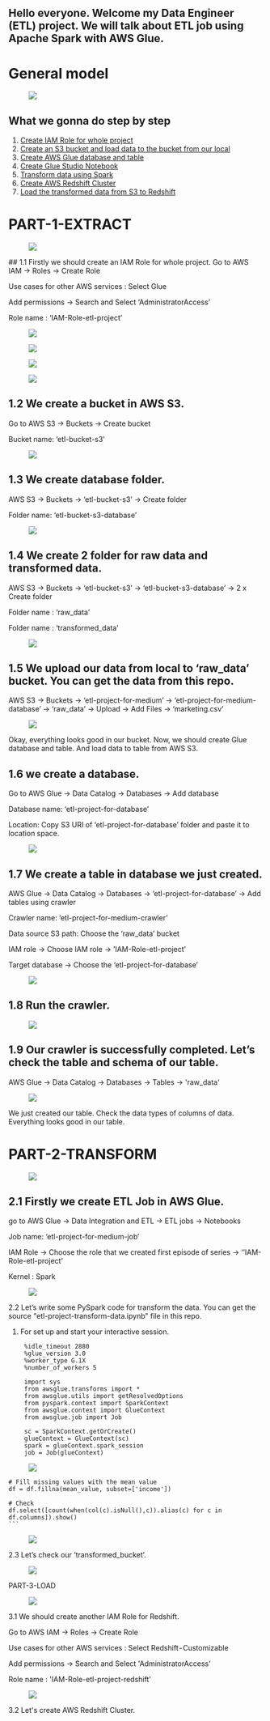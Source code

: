 ## Hello everyone. Welcome my Data Engineer (ETL) project. We will talk about ETL job using Apache Spark with AWS Glue.

# General model
<figure>
  <img src="img/tongthe.png">
</figure>

## What we gonna do step by step
1. [Create IAM Role for whole project](#create-ıam-role-for-whole-project)
2. [Create an S3 bucket and load data to the bucket from our local](#create-an-s3)
3. [Create AWS Glue database and table](#create-aws-glue-database-and-table)
4. [Create Glue Studio Notebook](#create-glue-studio-notebook)
5. [Transform data using Spark](#transform-data-using-spark)
6. [Create AWS Redshift Cluster](#create-aws-redshift-cluster)
7. [Load the transformed data from S3 to Redshift](#load-the-transformed-data-from-s3-to-redshift)
# PART-1-EXTRACT
<figure>
  <img src="img/extract.png">
</figure>
## 1.1  Firstly we should create an IAM Role for whole project.
Go to AWS IAM → Roles → Create Role

Use cases for other AWS services : Select Glue

Add permissions → Search and Select ‘AdministratorAccess’

Role name : ‘IAM-Role-etl-project’
<figure>
  <img src="img/IAM_role_step1.png">
</figure>
<figure>
  <img src="img/IAM_role_step2.png">
</figure>
<figure>
  <img src="img/IAM_role_step3.png">
</figure>
<figure>
  <img src="img/IAM.png">
</figure>

## 1.2  We create a bucket in AWS S3.
Go to AWS S3 → Buckets → Create bucket

Bucket name: ‘etl-bucket-s3’
<figure>
  <img src="img/create_bucket.png">
</figure>

## 1.3 We create database folder.
AWS S3 → Buckets → ‘etl-bucket-s3’ → Create folder

Folder name: ‘etl-bucket-s3-database’

<figure>
  <img src="img/bucket_db.png">
</figure>

## 1.4 We create 2 folder for raw data and transformed data.
AWS S3 → Buckets → ‘etl-bucket-s3’ → ‘etl-bucket-s3-database’ → 2 x Create folder

Folder name : ‘raw_data’

Folder name : ‘transformed_data’


<figure>
  <img src="img/bucket_db2.png">
</figure>

## 1.5 We upload our data from local to ‘raw_data’ bucket. You can get the data from this repo.
AWS S3 → Buckets → ‘etl-project-for-medium’ → ‘etl-project-for-medium-database’ → ‘raw_data’ → Upload → Add Files → ‘marketing.csv’

<figure>
  <img src="img/upload_csv.png">
</figure>
Okay, everything looks good in our bucket. Now, we should create Glue database and table. And load data to table from AWS S3.

## 1.6 we create a database.
Go to AWS Glue → Data Catalog → Databases → Add database

Database name: ‘etl-project-for-database’

Location: Copy S3 URI of ‘etl-project-for-database’ folder and paste it to location space.

<figure>
  <img src="img/glue_create_database.png">
</figure>

## 1.7 We create a table in database we just created.
AWS Glue → Data Catalog → Databases → ‘etl-project-for-database’ → Add tables using crawler

Crawler name: ‘etl-project-for-medium-crawler’

Data source S3 path: Choose the ‘raw_data’ bucket

IAM role → Choose IAM role → ’IAM-Role-etl-project’

Target database → Choose the ‘etl-project-for-database’
<figure>
  <img src="img/glue_crawler_table.png">
</figure>

## 1.8 Run the crawler.

<figure>
  <img src="img/run_crawler.png">
</figure>

## 1.9 Our crawler is successfully completed. Let’s check the table and schema of our table.
AWS Glue → Data Catalog → Databases → Tables → 'raw_data'
<figure>
  <img src="img/table_data.png">
</figure>
We just created our table. Check the data types of columns of data. Everything looks good in our table.

# PART-2-TRANSFORM
<figure>
  <img src="img/transform.png">
</figure>

## 2.1 Firstly we create ETL Job in AWS Glue.

go to AWS Glue → Data Integration and ETL → ETL jobs → Notebooks

Job name: ‘etl-project-for-medium-job’

IAM Role → Choose the role that we created first episode of series → ‘’IAM-Role-etl-project’

Kernel : Spark
<figure>
  <img src="img/create_notebook.png">
</figure
  
## 2.2 Let’s write some PySpark code for transform the data. You can get the source "etl-project-transform-data.ipynb" file in this repo.

1. For set up and start your interactive session.
   ```
    %idle_timeout 2880
    %glue_version 3.0
    %worker_type G.1X
    %number_of_workers 5

    import sys
    from awsglue.transforms import *
    from awsglue.utils import getResolvedOptions
    from pyspark.context import SparkContext
    from awsglue.context import GlueContext
    from awsglue.job import Job

    sc = SparkContext.getOrCreate()
    glueContext = GlueContext(sc)
    spark = glueContext.spark_session
    job = Job(glueContext)
    ```
<figure>
  <img src="img/spark1.png">
</figure
2. Create a DynamicFrame from a table in the AWS Glue Data Catalog and display its schema.
    ```
    dyf = glueContext.create_dynamic_frame.from_catalog(database='etl-project-for-database', table_name='raw_data')
    dyf.printSchema()
    ```
3. Convert the DynamicFrame to a Spark DataFrame and display a sample of the data.
    ```
    df = dyf.toDF()
    df.show(10)
    ```
4. Drop columns that we don't need it.
    ```
    df = df["id","year_birth","education","marital_status","income","dt_customer"]
    df.show(10)
    ```
5. Check NaN values for each column.
    ```
    from pyspark.sql.functions import *
    df.select([count(when(col(c).isNull(),c)).alias(c) for c in df.columns]).show()
    ```
6. There are 24 NaN values in "income" column. Let's fill NaN values with mean.
    ```
    # Calculate the mean value of the column
    mean_value = df.select(mean(col('income'))).collect()[0][0]

    # Fill missing values with the mean value
    df = df.fillna(mean_value, subset=['income'])

    # Check
    df.select([count(when(col(c).isNull(),c)).alias(c) for c in df.columns]).show()
    ```
<figure>
  <img src="img/spark2.png">
</figure
7. Write the data to our S3 Bucket named "transformed_data" as csv.
    ```
  df.write \
      .format("csv") \
      .mode("append") \
      .option("header", "true") \
      .save("s3://etl-bucket-s3/etl-bucket-s3-database/transformed_data/")
    ```
8. Write the data to our S3 Bucket named "transformed_data" as json.
     ```
  df.write \
      .format("json") \
      .mode("append") \
      .save("s3://etl-project-for-medium/etl-project-for-medium-database/transformed_data/")
     ```
     
## 2.3 Let’s check our ‘transformed_bucket’.
<figure>
  <img src="img/check.png">
</figure

# PART-3-LOAD

<figure>
  <img src="img/load.png">
</figure
  
## 3.1 We should create another IAM Role for Redshift.
Go to AWS IAM → Roles → Create Role

Use cases for other AWS services : Select Redshift - Customizable

Add permissions → Search and Select 'AdministratorAccess'

Role name : 'IAM-Role-etl-project-redshift'
<figure>
  <img src="img/redshift.png">
</figure

## 3.2 Let's create AWS Redshift Cluster.


